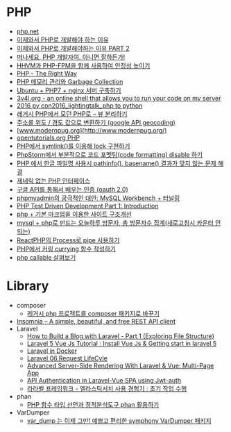 PHP
===
* [php.net](http://php.net/)
* [이제와서 PHP로 개발해야 하는 이유](https://www.tokyobranch.net/archives/6693)
* [이제와서 PHP로 개발해야하는 이유 PART 2](https://www.tokyobranch.net/archives/7066)
* [떠나세요, PHP 개발자여. 아니면 잘하든가!](http://blog.weirdx.io/post/24175)
* [HHVM과 PHP-FPM을 함께 사용하여 안정성 높이기](http://daworks.org/1116/)
* [PHP - The Right Way](http://modernpug.github.io/php-the-right-way/)
* [PHP 메모리 관리와 Garbage Collection](http://m.blog.naver.com/tmondev/220367194049)
* [Ubuntu + PHP7 + nginx 서버 구축하기](https://brunch.co.kr/@ninl123/5)
* [3v4l.org - an online shell that allows you to run your code on my server](https://3v4l.org/)
* [2016 py con2016_lightingtalk_php to python](http://www.slideshare.net/JiHoLee4/2016-py-con2016lightingtalkphp-to-python)
* [레거시 PHP에서 모던 PHP로 – 뷰 분리하기](http://www.haruair.com/blog/3748)
* [주소를 위도 / 경도 값으로 변환하기 (google API geocoding)](http://qnfmfmd.tistory.com/50)
* [www.modernpug.org](http://www.modernpug.org/)
* [opentutorials.org PHP](https://opentutorials.org/module/6)
* [PHP에서 symlink()를 이용해 lock 구현하기](https://blog.asamaru.net/2017/04/02/php-lock-file-using-symlink/)
* [PhpStorm에서 부분적으로 코드 포멧팅(code formatting) disable 하기](https://blog.asamaru.net/2017/04/01/phpstorm-disable-code-formatting-for-part-of-code/)
* [PHP 에서 한글 파일명 사용시 pathinfo(), basename() 결과가 맞지 않는 문제 해결](https://blog.asamaru.net/2017/04/25/make-php-pathinfo-return-the-correct-filename-if-the-filename-is-utf-8/)
* [제네릭 없는 PHP 인터페이스](http://www.haruair.com/blog/3909)
* [구글 API를 통해서 배우는 인증 (oauth 2.0)](https://opentutorials.org/course/2473/16571)
* [phpmyadmin의 궁극적인 대안: MySQL Workbench + 터널링](http://earlybird.kr/2027)
* [PHP Test Driven Development Part 1: Introduction](https://hackernoon.com/php-test-driven-development-part-1-introduction-5483362d79b5)
* [php + 기본 마크업을 이용한 사이트 구조개선](http://dyong4614.dothome.co.kr/?folder=page&sub=bbs_view&current_gnb=gnb01&bbs=web&num=175&page=1&type=4&all=true)
* [mysql + php로 만드는 오늘하루 방문자, 총 방문자수 집계(새로고침시 카운터 안되는)](http://dyong4614.dothome.co.kr/?folder=page&sub=bbs_view&bbs=web&current_gnb=gnb01&news_type&type&num=62&page=1)
* [ReactPHP의 Process로 pipe 사용하기](http://www.haruair.com/blog/4146)
* [PHP에서 커링 currying 함수 작성하기](http://www.haruair.com/blog/4149)
* [php callable 살펴보기](https://www.haruair.com/blog/4431)

# Library
* composer
  * [레거시 php 프로젝트를 composer 패키지로 바꾸기](http://www.haruair.com/blog/3968)
* [Insomnia – A simple, beautiful, and free REST API client](https://laravel-news.com/insomnia-a-simple-beautiful-and-free-rest-api-client)
* Laravel
  * [How to Build a Blog with Laravel - Part 1 (Exploring File Structure)](https://www.youtube.com/watch?v=R8B4og-BeCk&list=PLwAKR305CRO-Q90J---jXVzbOd4CDRbVx)
  * [Laravel 5 Vue Js Tutorial : Install Vue Js & Getting start in laravel 5](https://www.youtube.com/watch?v=wQ7YN2CuoOk)
  * [Laravel in Docker](https://hackernoon.com/laravel-in-docker-ceed4465352)
  * [Laravel 06.Request LifeCyle](https://www.slideshare.net/hojinlee18/laravel-06request-lifecyle)
  * [Advanced Server-Side Rendering With Laravel & Vue: Multi-Page App](https://medium.com/js-dojo/advanced-server-side-rendering-with-laravel-vue-multi-page-app-486b706e654)
  * [API Authentication in Laravel-Vue SPA using Jwt-auth](https://codeburst.io/api-authentication-in-laravel-vue-spa-using-jwt-auth-d8251b3632e0)
  * [라라벨 프레임워크 - 엘라스틱서치 사용 경험기 : 초기 작업 수행](https://cherrypick.co.kr/using-elasticsearch-in-laravel-framework/)
* phan
  * [PHP 함수 타입 선언과 정적분석도구 phan 활용하기](http://www.haruair.com/blog/3962)
* VarDumper
  * [var_dump 는 이제 그만! 예쁘고 편리한 symphony VarDumper 패키지](https://www.lesstif.com/pages/viewpage.action?pageId=26083691)
